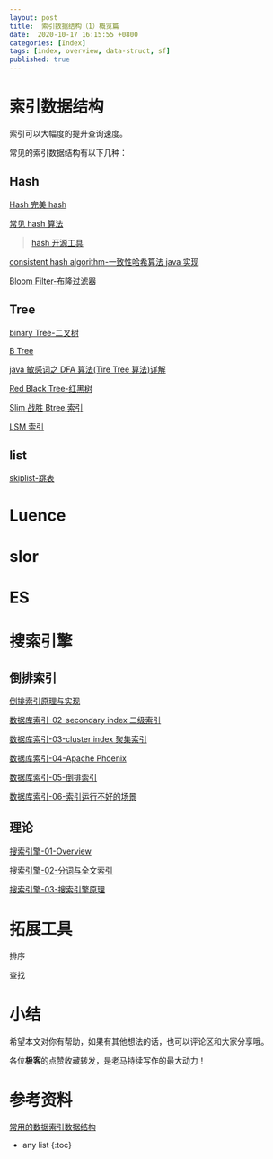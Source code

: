 ```yaml
---
layout: post
title:  索引数据结构（1）概览篇
date:  2020-10-17 16:15:55 +0800
categories: [Index]
tags: [index, overview, data-struct, sf]
published: true
---
```


# 索引数据结构

索引可以大幅度的提升查询速度。

常见的索引数据结构有以下几种：

## Hash

[Hash 完美 hash](http://houbb.github.io/2018/05/30/hash-perfect)

[常见 hash 算法](http://houbb.github.io/2018/05/30/hash-impl)

> [hash 开源工具](https://github.com/houbb/hash.git)

[consistent hash algorithm-一致性哈希算法 java 实现](http://houbb.github.io/2020/06/19/load-balance-03-consistent-hash-in-java)

[Bloom Filter-布隆过滤器](http://houbb.github.io/2018/12/05/bloom-filter)

## Tree

[binary Tree-二叉树](http://houbb.github.io/2018/11/07/data-struct-binary-tree)

[B Tree](http://houbb.github.io/2018/09/12/b-tree)

[java 敏感词之 DFA 算法(Tire Tree 算法)详解](http://houbb.github.io/2020/01/07/sensitive-word-dfa)

[Red Black Tree-红黑树](http://houbb.github.io/2018/09/12/data-struct-red-black-tree)

[Slim 战胜 Btree 索引](http://houbb.github.io/2018/09/06/index-slimtrie)

[LSM 索引](http://houbb.github.io/2018/09/06/index-lsm)

## list

[skiplist-跳表](http://houbb.github.io/2019/02/13/datastruct-skiplist)



# Luence 

# slor

# ES



# 搜索引擎

## 倒排索引

[倒排索引原理与实现](http://houbb.github.io/2020/01/09/reverse-index)

[数据库索引-02-secondary index 二级索引](http://houbb.github.io/2019/01/02/db-index-02-secondary-index)

[数据库索引-03-cluster index 聚集索引](http://houbb.github.io/2019/01/02/db-index-03-cluster-index)

[数据库索引-04-Apache Phoenix](http://houbb.github.io/2019/01/02/db-index-04-hbase-phoenix)

[数据库索引-05-倒排索引](http://houbb.github.io/2019/01/02/db-index-05-inverted-index)

[数据库索引-06-索引运行不好的场景](http://houbb.github.io/2019/01/02/db-index-06-index-not-work-well)


## 理论

[搜索引擎-01-Overview](http://houbb.github.io/2017/02/24/search-engine-01-overview-01)

[搜索引擎-02-分词与全文索引](http://houbb.github.io/2017/02/24/search-engine-02-fenci-fulltext-02)

[搜索引擎-03-搜索引擎原理](http://houbb.github.io/2017/02/24/search-engine-03-theory-03)




# 拓展工具

排序

查找



# 小结

希望本文对你有帮助，如果有其他想法的话，也可以评论区和大家分享哦。

各位**极客**的点赞收藏转发，是老马持续写作的最大动力！

# 参考资料

[常用的数据索引数据结构](https://www.jianshu.com/p/2f562c7f10a0)

* any list
{:toc}